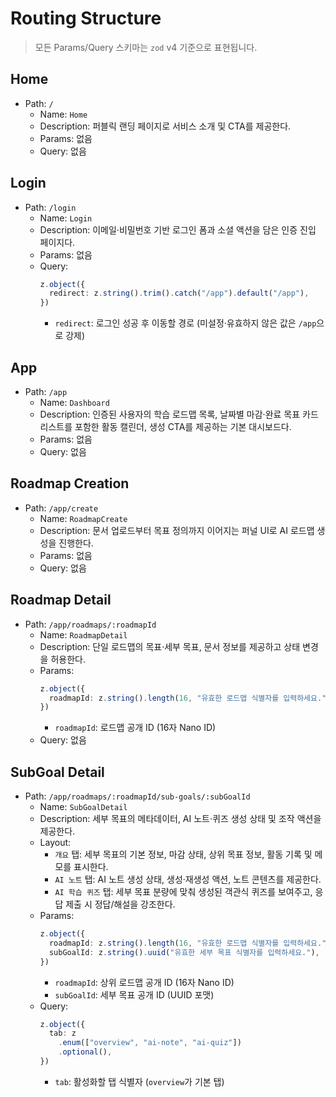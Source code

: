 # Routing Structure

> 모든 Params/Query 스키마는 `zod` v4 기준으로 표현됩니다.

## Home

- Path: `/`
  - Name: `Home`
  - Description: 퍼블릭 랜딩 페이지로 서비스 소개 및 CTA를 제공한다.
  - Params: 없음
  - Query: 없음

## Login

- Path: `/login`
  - Name: `Login`
  - Description: 이메일·비밀번호 기반 로그인 폼과 소셜 액션을 담은 인증 진입 페이지다.
  - Params: 없음
  - Query:
    ```ts
    z.object({
      redirect: z.string().trim().catch("/app").default("/app"),
    })
    ```
    - `redirect`: 로그인 성공 후 이동할 경로 (미설정·유효하지 않은 값은 `/app`으로 강제)

## App

- Path: `/app`
  - Name: `Dashboard`
  - Description: 인증된 사용자의 학습 로드맵 목록, 날짜별 마감·완료 목표 카드 리스트를 포함한 활동 캘린더, 생성 CTA를 제공하는 기본 대시보드다.
  - Params: 없음
  - Query: 없음

## Roadmap Creation

- Path: `/app/create`
  - Name: `RoadmapCreate`
  - Description: 문서 업로드부터 목표 정의까지 이어지는 퍼널 UI로 AI 로드맵 생성을 진행한다.
  - Params: 없음
  - Query: 없음

## Roadmap Detail

- Path: `/app/roadmaps/:roadmapId`
  - Name: `RoadmapDetail`
  - Description: 단일 로드맵의 목표·세부 목표, 문서 정보를 제공하고 상태 변경을 허용한다.
  - Params:
    ```ts
    z.object({
      roadmapId: z.string().length(16, "유효한 로드맵 식별자를 입력하세요."),
    })
    ```
    - `roadmapId`: 로드맵 공개 ID (16자 Nano ID)
  - Query: 없음

## SubGoal Detail

- Path: `/app/roadmaps/:roadmapId/sub-goals/:subGoalId`
  - Name: `SubGoalDetail`
  - Description: 세부 목표의 메타데이터, AI 노트·퀴즈 생성 상태 및 조작 액션을 제공한다.
  - Layout:
    - `개요` 탭: 세부 목표의 기본 정보, 마감 상태, 상위 목표 정보, 활동 기록 및 메모를 표시한다.
    - `AI 노트` 탭: AI 노트 생성 상태, 생성·재생성 액션, 노트 콘텐츠를 제공한다.
    - `AI 학습 퀴즈` 탭: 세부 목표 분량에 맞춰 생성된 객관식 퀴즈를 보여주고, 응답 제출 시 정답/해설을 강조한다.
  - Params:
    ```ts
    z.object({
      roadmapId: z.string().length(16, "유효한 로드맵 식별자를 입력하세요."),
      subGoalId: z.string().uuid("유효한 세부 목표 식별자를 입력하세요."),
    })
    ```
    - `roadmapId`: 상위 로드맵 공개 ID (16자 Nano ID)
    - `subGoalId`: 세부 목표 공개 ID (UUID 포맷)
  - Query:
    ```ts
    z.object({
      tab: z
        .enum(["overview", "ai-note", "ai-quiz"])
        .optional(),
    })
    ```
    - `tab`: 활성화할 탭 식별자 (`overview`가 기본 탭)
